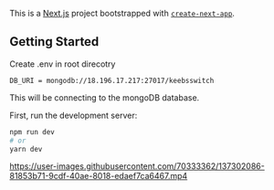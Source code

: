 This is a [Next.js](https://nextjs.org/) project bootstrapped with [`create-next-app`](https://github.com/vercel/next.js/tree/canary/packages/create-next-app).

## Getting Started

Create .env in root direcotry
```
DB_URI = mongodb://18.196.17.217:27017/keebsswitch
```
This will be connecting to the mongoDB database.

First, run the development server:

```bash
npm run dev
# or
yarn dev
```



https://user-images.githubusercontent.com/70333362/137302086-81853b71-9cdf-40ae-8018-edaef7ca6467.mp4

